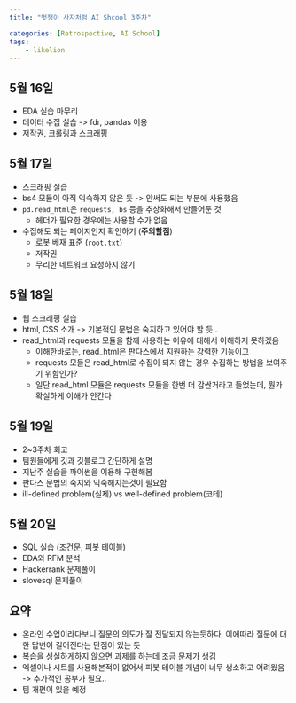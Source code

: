 ```yaml
---
title: "멋쟁이 사자처럼 AI Shcool 3주차"

categories: [Retrospective, AI School]
tags:
    - likelion
---
```


## 5월 16일
- EDA 실습 마무리
- 데이터 수집 실습 -> fdr, pandas 이용
- 저작권, 크롤링과 스크래핑

## 5월 17일
- 스크래핑 실습
- bs4 모듈이 아직 익숙하지 않은 듯 -> 안써도 되는 부분에 사용했음
- `pd.read_html`은 `requests, bs` 등을 추상화해서 만들어둔 것
  - 헤더가 필요한 경우에는 사용할 수가 없음
- 수집해도 되는 페이지인지 확인하기 (**주의할점**)
  - 로봇 베재 표준 (`root.txt`)
  - 저작권
  - 무리한 네트워크 요청하지 않기

## 5월 18일
- 웹 스크래핑 실습
- html, CSS 소개 -> 기본적인 문법은 숙지하고 있어야 할 듯..
- read_html과 requests 모듈을 함께 사용하는 이유에 대해서 이해하지 못하겠음
  - 이해한바로는, read_html은 판다스에서 지원하는 강력한 기능이고
  - requests 모듈은 read_html로 수집이 되지 않는 경우 수집하는 방법을 보여주기 위함인가?
  - 일단 read_html 모듈은 requests 모듈을 한번 더 감싼거라고 들었는데, 뭔가 확실하게 이해가 안간다

## 5월 19일
- 2~3주차 회고
- 팀원들에게 깃과 깃블로그 간단하게 설명
- 지난주 실습을 파이썬을 이용해 구현해봄
- 판다스 문법의 숙지와 익숙해지는것이 필요함
- ill-defined problem(실제) vs well-defined problem(코테)

## 5월 20일
- SQL 실습 (조건문, 피봇 테이블)
- EDA와 RFM 분석
- Hackerrank 문제풀이
- slovesql 문제풀이

## 요약
- 온라인 수업이라다보니 질문의 의도가 잘 전달되지 않는듯하다, 이에따라 질문에 대한 답변이 길어진다는 단점이 있는 듯 
- 복습을 성실하게하지 않으면 과제를 하는데 조금 문제가 생김
- 엑셀이나 시트를 사용해본적이 없어서 피봇 테이블 개념이 너무 생소하고   어려웠음 -> 추가적인 공부가 필요..
- 팀 개편이 있을 예정